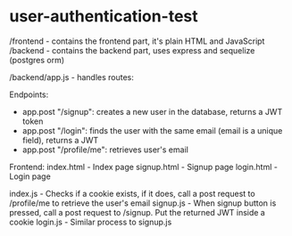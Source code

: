 # user-authentication-test

/frontend - contains the frontend part, it's plain HTML and JavaScript
/backend - contains the backend part, uses express and sequelize (postgres orm)

/backend/app.js - handles routes: 

Endpoints:
- app.post "/signup": creates a new user in the database, returns a JWT token
- app.post "/login": finds the user with the same email (email is a unique field), returns a JWT
- app.post "/profile/me": retrieves user's email

Frontend:
index.html - Index page
signup.html - Signup page
login.html - Login page

index.js - Checks if a cookie exists, if it does, call a post request to /profile/me to retrieve the user's email
signup.js - When signup button is pressed, call a post request to /signup. Put the returned JWT inside a cookie
login.js - Similar process to signup.js
